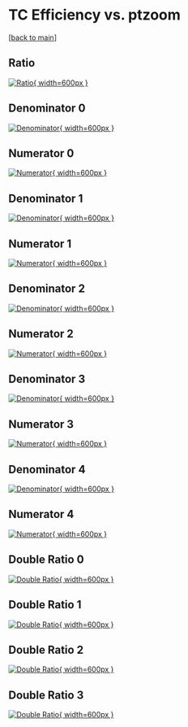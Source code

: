 # TC Efficiency vs. ptzoom

[[back to main](./)]



## Ratio

[![Ratio](../mtv/var/TC_vtr_321_1_eff_ptzoom.png){ width=600px }](../mtv/var/TC_vtr_321_1_eff_ptzoom.pdf)

## Denominator 0

[![Denominator](../mtv/den/TC_vtr_321_1_eff_ptzoom_den0.png){ width=600px }](../mtv/den/TC_vtr_321_1_eff_ptzoom_den0.pdf)

## Numerator 0

[![Numerator](../mtv/num/TC_vtr_321_1_eff_ptzoom_num0.png){ width=600px }](../mtv/num/TC_vtr_321_1_eff_ptzoom_num0.pdf)

## Denominator 1

[![Denominator](../mtv/den/TC_vtr_321_1_eff_ptzoom_den1.png){ width=600px }](../mtv/den/TC_vtr_321_1_eff_ptzoom_den1.pdf)

## Numerator 1

[![Numerator](../mtv/num/TC_vtr_321_1_eff_ptzoom_num1.png){ width=600px }](../mtv/num/TC_vtr_321_1_eff_ptzoom_num1.pdf)

## Denominator 2

[![Denominator](../mtv/den/TC_vtr_321_1_eff_ptzoom_den2.png){ width=600px }](../mtv/den/TC_vtr_321_1_eff_ptzoom_den2.pdf)

## Numerator 2

[![Numerator](../mtv/num/TC_vtr_321_1_eff_ptzoom_num2.png){ width=600px }](../mtv/num/TC_vtr_321_1_eff_ptzoom_num2.pdf)

## Denominator 3

[![Denominator](../mtv/den/TC_vtr_321_1_eff_ptzoom_den3.png){ width=600px }](../mtv/den/TC_vtr_321_1_eff_ptzoom_den3.pdf)

## Numerator 3

[![Numerator](../mtv/num/TC_vtr_321_1_eff_ptzoom_num3.png){ width=600px }](../mtv/num/TC_vtr_321_1_eff_ptzoom_num3.pdf)

## Denominator 4

[![Denominator](../mtv/den/TC_vtr_321_1_eff_ptzoom_den4.png){ width=600px }](../mtv/den/TC_vtr_321_1_eff_ptzoom_den4.pdf)

## Numerator 4

[![Numerator](../mtv/num/TC_vtr_321_1_eff_ptzoom_num4.png){ width=600px }](../mtv/num/TC_vtr_321_1_eff_ptzoom_num4.pdf)

## Double Ratio 0

[![Double Ratio](../mtv/ratio/TC_vtr_321_1_eff_ptzoom_ratio0.png){ width=600px }](../mtv/ratio/TC_vtr_321_1_eff_ptzoom_ratio0.pdf)

## Double Ratio 1

[![Double Ratio](../mtv/ratio/TC_vtr_321_1_eff_ptzoom_ratio1.png){ width=600px }](../mtv/ratio/TC_vtr_321_1_eff_ptzoom_ratio1.pdf)

## Double Ratio 2

[![Double Ratio](../mtv/ratio/TC_vtr_321_1_eff_ptzoom_ratio2.png){ width=600px }](../mtv/ratio/TC_vtr_321_1_eff_ptzoom_ratio2.pdf)

## Double Ratio 3

[![Double Ratio](../mtv/ratio/TC_vtr_321_1_eff_ptzoom_ratio3.png){ width=600px }](../mtv/ratio/TC_vtr_321_1_eff_ptzoom_ratio3.pdf)

